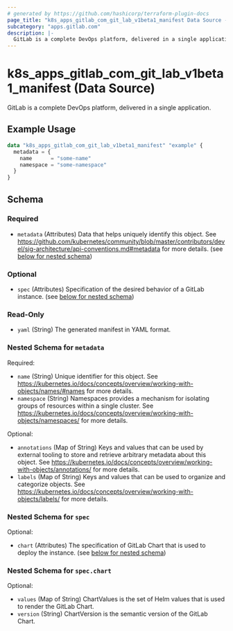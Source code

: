 ```yaml
---
# generated by https://github.com/hashicorp/terraform-plugin-docs
page_title: "k8s_apps_gitlab_com_git_lab_v1beta1_manifest Data Source - terraform-provider-k8s"
subcategory: "apps.gitlab.com"
description: |-
  GitLab is a complete DevOps platform, delivered in a single application.
---
```


# k8s_apps_gitlab_com_git_lab_v1beta1_manifest (Data Source)

GitLab is a complete DevOps platform, delivered in a single application.

## Example Usage

```terraform
data "k8s_apps_gitlab_com_git_lab_v1beta1_manifest" "example" {
  metadata = {
    name      = "some-name"
    namespace = "some-namespace"
  }
}
```

<!-- schema generated by tfplugindocs -->
## Schema

### Required

- `metadata` (Attributes) Data that helps uniquely identify this object. See https://github.com/kubernetes/community/blob/master/contributors/devel/sig-architecture/api-conventions.md#metadata for more details. (see [below for nested schema](#nestedatt--metadata))

### Optional

- `spec` (Attributes) Specification of the desired behavior of a GitLab instance. (see [below for nested schema](#nestedatt--spec))

### Read-Only

- `yaml` (String) The generated manifest in YAML format.

<a id="nestedatt--metadata"></a>
### Nested Schema for `metadata`

Required:

- `name` (String) Unique identifier for this object. See https://kubernetes.io/docs/concepts/overview/working-with-objects/names/#names for more details.
- `namespace` (String) Namespaces provides a mechanism for isolating groups of resources within a single cluster. See https://kubernetes.io/docs/concepts/overview/working-with-objects/namespaces/ for more details.

Optional:

- `annotations` (Map of String) Keys and values that can be used by external tooling to store and retrieve arbitrary metadata about this object. See https://kubernetes.io/docs/concepts/overview/working-with-objects/annotations/ for more details.
- `labels` (Map of String) Keys and values that can be used to organize and categorize objects. See https://kubernetes.io/docs/concepts/overview/working-with-objects/labels/ for more details.


<a id="nestedatt--spec"></a>
### Nested Schema for `spec`

Optional:

- `chart` (Attributes) The specification of GitLab Chart that is used to deploy the instance. (see [below for nested schema](#nestedatt--spec--chart))

<a id="nestedatt--spec--chart"></a>
### Nested Schema for `spec.chart`

Optional:

- `values` (Map of String) ChartValues is the set of Helm values that is used to render the GitLab Chart.
- `version` (String) ChartVersion is the semantic version of the GitLab Chart.
